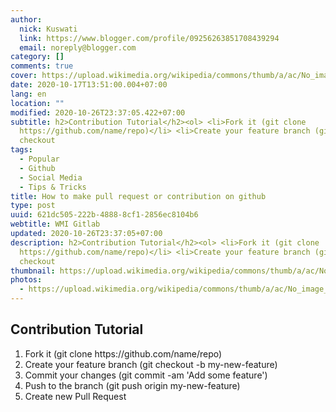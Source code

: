 ```yaml
---
author:
  nick: Kuswati
  link: https://www.blogger.com/profile/09256263851708439294
  email: noreply@blogger.com
category: []
comments: true
cover: https://upload.wikimedia.org/wikipedia/commons/thumb/a/ac/No_image_available.svg/2048px-No_image_available.svg.png
date: 2020-10-17T13:51:00.004+07:00
lang: en
location: ""
modified: 2020-10-26T23:37:05.422+07:00
subtitle: h2>Contribution Tutorial</h2><ol> <li>Fork it (git clone
  https://github.com/name/repo)</li> <li>Create your feature branch (git
  checkout
tags:
  - Popular
  - Github
  - Social Media
  - Tips & Tricks
title: How to make pull request or contribution on github
type: post
uuid: 621dc505-222b-4888-8cf1-2856ec8104b6
webtitle: WMI Gitlab
updated: 2020-10-26T23:37:05+07:00
description: h2>Contribution Tutorial</h2><ol> <li>Fork it (git clone
  https://github.com/name/repo)</li> <li>Create your feature branch (git
  checkout
thumbnail: https://upload.wikimedia.org/wikipedia/commons/thumb/a/ac/No_image_available.svg/2048px-No_image_available.svg.png
photos:
  - https://upload.wikimedia.org/wikipedia/commons/thumb/a/ac/No_image_available.svg/2048px-No_image_available.svg.png
---
```


<h2>Contribution Tutorial</h2><ol>  <li>Fork it (git clone https://github.com/name/repo)</li>  <li>Create your feature branch (git checkout -b my-new-feature)</li>  <li>Commit your changes (git commit -am 'Add some feature')</li>  <li>Push to the branch (git push origin my-new-feature)</li>  <li>Create new Pull Request</li></ol><script>document.querySelectorAll("pre,code");
  pretext.forEach(function (el) {
    el.classList.toggle("notranslate", true);
  });</script>